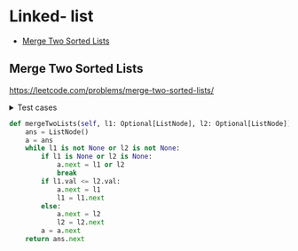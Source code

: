 # Linked- list

+ [Merge Two Sorted Lists](#merge-two-sorted-lists)

## Merge Two Sorted Lists
https://leetcode.com/problems/merge-two-sorted-lists/

<details><summary>Test cases</summary><blockquote>

```python
import unittest
import Merge_two_sorted_lists as MTSL


class TestMergeTwoLists(unittest.TestCase):
    def setUp(self):
        self.solution = MTSL.Solution()

    def test_merge_two_sorted_lists(self):
        expected = self.get_linked_list_values(self.build_linked_list([1, 2, 3, 4, 5, 6]))
        actual = self.get_linked_list_values(
            self.solution.mergeTwoLists(self.build_linked_list([4, 5, 6]), self.build_linked_list([1, 2, 3])))
        self.assertEqual(expected, actual)

    def build_linked_list(self, source):
        prev_link = None
        for i in source[::-1]:
            elem = MTSL.ListNode(i, prev_link)
            prev_link = elem
        return elem

    def get_linked_list_values(self, head):
        result = []
        curr = head
        while curr is not None:
            result.append(curr.val)
            curr = curr.next
        return result


if __name__ == '__main__':
    unittest.main()

```

</blockquote></details>



```python
def mergeTwoLists(self, l1: Optional[ListNode], l2: Optional[ListNode]) -> Optional[ListNode]:
    ans = ListNode()
    a = ans
    while l1 is not None or l2 is not None:
        if l1 is None or l2 is None:
            a.next = l1 or l2
            break
        if l1.val <= l2.val:
            a.next = l1
            l1 = l1.next
        else:
            a.next = l2
            l2 = l2.next
        a = a.next
    return ans.next
```
